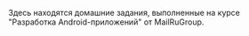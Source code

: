 Здесь находятся домашние задания, выполненные на курсе "Разработка Android-приложений" от MailRuGroup.
